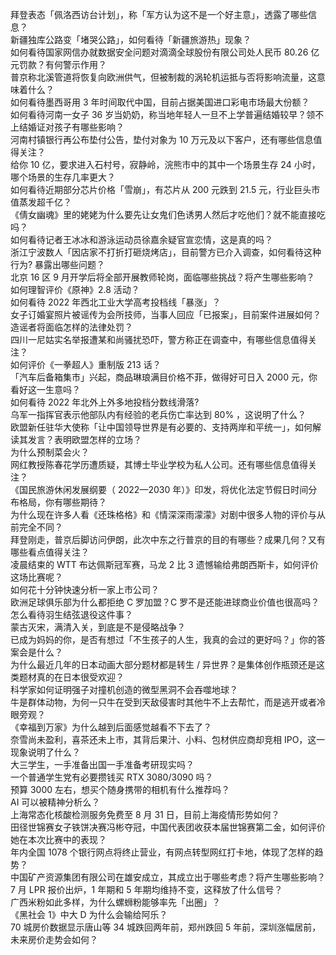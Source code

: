 拜登表态「佩洛西访台计划」，称「军方认为这不是一个好主意」，透露了哪些信息？  
新疆独库公路变「堵哭公路」，如何看待「新疆旅游热」现象？  
如何看待国家网信办就数据安全问题对滴滴全球股份有限公司处人民币 80.26 亿元罚款？有何警示作用？  
普京称北溪管道将恢复向欧洲供气，但被制裁的涡轮机运抵与否将影响流量，这意味着什么？  
如何看待墨西哥用 3 年时间取代中国，目前占据美国进口彩电市场最大份额？  
如何看待河南一女子 36 岁当奶奶，称当地年轻人一旦不上学普遍结婚较早？领不上结婚证对孩子有哪些影响？  
河南村镇银行再公布垫付公告，垫付对象为 10 万元及以下客户，还有哪些信息值得关注？  
给你 10 亿，要求进入石村号，寂静岭，浣熊市中的其中一个场景生存 24 小时，哪个场景的生存几率更大？  
如何看待近期部分芯片价格「雪崩」，有芯片从 200 元跌到 21.5 元，行业巨头市值蒸发超千亿？  
《倩女幽魂》里的姥姥为什么要先让女鬼们色诱男人然后才吃他们？就不能直接吃吗？  
如何看待记者王冰冰和游泳运动员徐嘉余疑官宣恋情，这是真的吗？  
浙江宁波数人「因店家不打折打砸烧烤店」，目前警方已介入调查，如何看待这种行为? 暴露出哪些问题？  
北京 16 区 9 月开学后将全部开展教师轮岗，面临哪些挑战？将产生哪些影响？  
如何理智评价《原神》2.8 活动？  
如何看待 2022 年西北工业大学高考投档线「暴涨」？  
女子订婚宴照片被谣传为会所技师，当事人回应「已报案」，目前案件进展如何？造谣者将面临怎样的法律处罚？  
四川一尼姑实名举报遭某和尚骚扰恐吓，警方称正在调查中，有哪些信息值得关注？  
如何评价《一拳超人》重制版 213 话？  
「汽车后备箱集市」兴起，商品琳琅满目价格不菲，做得好可日入 2000 元，你看好这一生意吗？  
如何看待 2022 年北外上外多地投档分数线滑落?  
乌军一指挥官表示他部队内有经验的老兵伤亡率达到 80% ，这说明了什么？  
欧盟新任驻华大使称「让中国领导世界是有必要的、支持两岸和平统一」，如何解读其发言？表明欧盟怎样的立场？  
为什么预制菜会火？  
网红教授陈春花学历遭质疑，其博士毕业学校为私人公司。还有哪些信息值得关注？  
《国民旅游休闲发展纲要（ 2022—2030 年）》印发，将优化法定节假日时间分布格局，你有哪些期待？  
为什么现在许多人看《还珠格格》和《情深深雨濛濛》对剧中很多人物的评价与从前完全不同？  
拜登刚走，普京后脚访问伊朗，此次中东之行普京的目的有哪些？成果几何？又有哪些看点值得关注？  
凌晨结束的 WTT 布达佩斯冠军赛，马龙 2 比 3 遗憾输给弗朗西斯卡，如何评价这场比赛呢？  
如何花十分钟快速分析一家上市公司？  
欧洲足球俱乐部为什么都拒绝 C 罗加盟？C 罗不是还能进球商业价值也很高吗？  
怎么看待羽生结弦退役这件事？  
蒙古灭宋，满清入关，到底是不是侵略战争？  
已成为妈妈的你，是否有想过「不生孩子的人生，我真的会过的更好吗？」你的答案会是什么？  
为什么最近几年的日本动画大部分题材都是转生 / 异世界？是集体创作瓶颈还是这类题材真的在日本很受欢迎？  
科学家如何证明强子对撞机创造的微型黑洞不会吞噬地球？  
牛是群体动物，为何一只牛在受到天敌侵害时其他牛不上去帮忙，而是逃开或者冷眼旁观？  
《幸福到万家》为什么越到后面感觉越看不下去了？  
奈雪尚未盈利，喜茶还未上市，其背后果汁、小料、包材供应商却竞相 IPO，这一现象说明了什么？  
大三学生，一手准备出国一手准备考研现实吗？  
一个普通学生党有必要攒钱买 RTX 3080/3090 吗？  
预算 3000 左右，想买个随身携带的相机有什么推荐吗？  
AI 可以被精神分析么？  
上海常态化核酸检测服务免费至 8 月 31 日，目前上海疫情形势如何？  
田径世锦赛女子铁饼决赛冯彬夺冠，中国代表团收获本届世锦赛第二金，如何评价她在本次比赛中的表现？  
年内全国 1078 个银行网点将终止营业，有网点转型网红打卡地，体现了怎样的趋势？  
中国矿产资源集团有限公司在雄安成立，其成立出于哪些考虑？将产生哪些影响？  
7 月 LPR 报价出炉，1 年期和 5 年期均维持不变，这释放了什么信号？  
广西米粉如此多样，为什么螺蛳粉能够率先「出圈」？  
《黑社会 1》中大 D 为什么会输给阿乐？  
70 城房价数据显示唐山等 34 城跌回两年前，郑州跌回 5 年前，深圳涨幅居前，未来房价走势会如何？  
